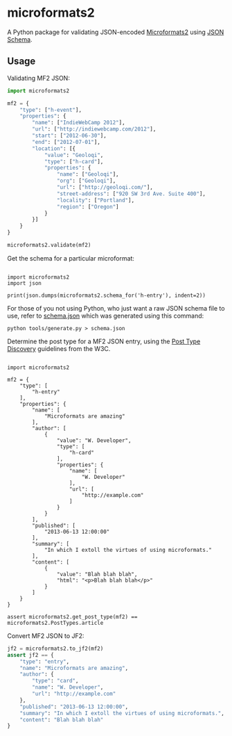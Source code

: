 microformats2
=============

A Python package for validating JSON-encoded 
[Microformats2](http://microformats.org/wiki/microformats2) using 
[JSON Schema](http://json-schema.org).


Usage
-----

Validating MF2 JSON:

```python
import microformats2

mf2 = { 
    "type": ["h-event"],
    "properties": {
        "name": ["IndieWebCamp 2012"],
        "url": ["http://indiewebcamp.com/2012"],
        "start": ["2012-06-30"],
        "end": ["2012-07-01"],
        "location": [{
            "value": "Geoloqi",
            "type": ["h-card"],
            "properties": {
                "name": ["Geoloqi"],
                "org": ["Geoloqi"],
                "url": ["http://geoloqi.com/"],
                "street-address": ["920 SW 3rd Ave. Suite 400"],
                "locality": ["Portland"],
                "region": ["Oregon"]
            }
        }]
    }
}

microformats2.validate(mf2)
```

Get the schema for a particular microformat:

```python3

import microformats2
import json

print(json.dumps(microformats2.schema_for('h-entry'), indent=2))
```

For those of you not using Python, who just want a raw JSON schema file to use,
refer to
[schema.json](https://raw.githubusercontent.com/cleverdevil/microformats2/master/schema.json)
which was generated using this command:

```python3
python tools/generate.py > schema.json
```

Determine the post type for a MF2 JSON entry, using the [Post Type
Discovery](https://www.w3.org/TR/post-type-discovery/) guidelines from the W3C.

```python3

import microformats2

mf2 = {
    "type": [
        "h-entry"
    ],
    "properties": {
        "name": [
            "Microformats are amazing"
        ],
        "author": [
            {
                "value": "W. Developer",
                "type": [
                    "h-card"
                ],
                "properties": {
                    "name": [
                        "W. Developer"
                    ],
                    "url": [
                        "http://example.com"
                    ]
                }
            }
        ],
        "published": [
            "2013-06-13 12:00:00"
        ],
        "summary": [
            "In which I extoll the virtues of using microformats."
        ],
        "content": [
            {
                "value": "Blah blah blah",
                "html": "<p>Blah blah blah</p>"
            }
        ]
    }
}

assert microformats2.get_post_type(mf2) == microformats2.PostTypes.article
```

Convert MF2 JSON to JF2:

```python
jf2 = microformats2.to_jf2(mf2)
assert jf2 == {
    "type": "entry",
    "name": "Microformats are amazing",
    "author": {
        "type": "card",
        "name": "W. Developer",
        "url": "http://example.com"
    },
    "published": "2013-06-13 12:00:00",
    "summary": "In which I extoll the virtues of using microformats.",
    "content": "Blah blah blah"
}
```
